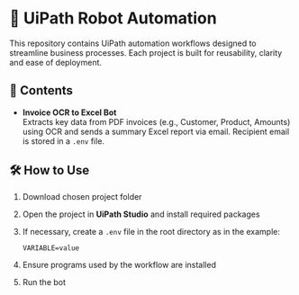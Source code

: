 # 🤖 UiPath Robot Automation

This repository contains UiPath automation workflows designed to streamline business processes. Each project is built for reusability, clarity and ease of deployment.

## 📂 Contents

- **Invoice OCR to Excel Bot**  
  Extracts key data from PDF invoices (e.g., Customer, Product, Amounts) using OCR and sends a summary Excel report via email. Recipient email is stored in a `.env` file.  

## 🛠 How to Use

1. Download chosen project folder  
2. Open the project in **UiPath Studio** and install required packages  
3. If necessary, create a `.env` file in the root directory as in the example:

   ```
   VARIABLE=value
   ```

4. Ensure programs used by the workflow are installed  
5. Run the bot
   
